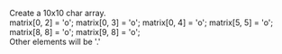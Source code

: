 Create a 10x10 char array. <br>
    matrix[0, 2] = 'o';
    matrix[0, 3] = 'o';
    matrix[0, 4] = 'o';
    matrix[5, 5] = 'o';
    matrix[8, 8] = 'o';
    matrix[9, 8] = 'o'; <br>
Other elements will be '.'
